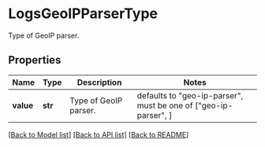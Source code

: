 # LogsGeoIPParserType

Type of GeoIP parser.

## Properties
Name | Type | Description | Notes
------------ | ------------- | ------------- | -------------
**value** | **str** | Type of GeoIP parser. | defaults to "geo-ip-parser",  must be one of ["geo-ip-parser", ]

[[Back to Model list]](README.md#documentation-for-models) [[Back to API list]](README.md#documentation-for-api-endpoints) [[Back to README]](README.md)



